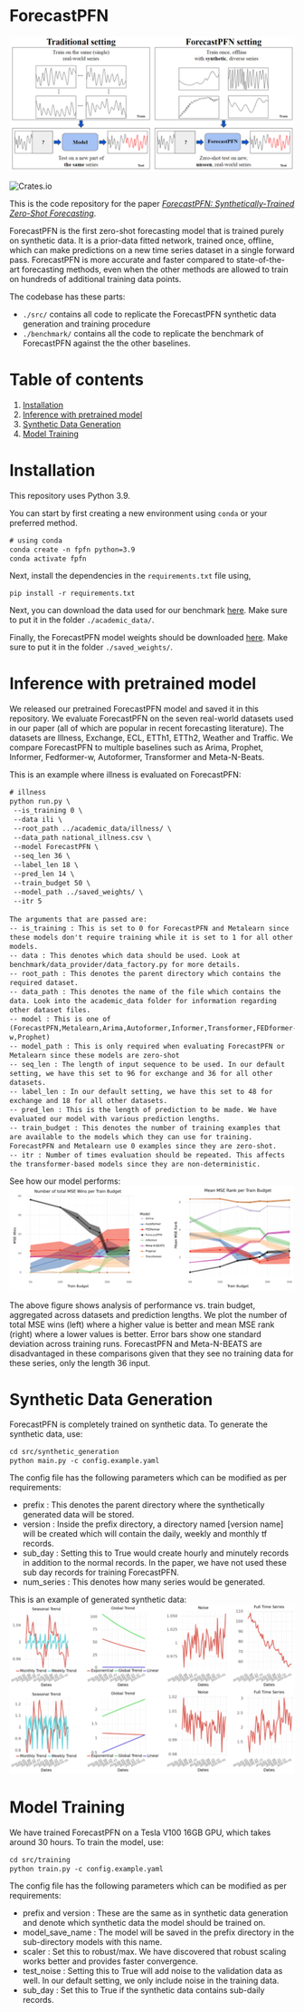 # ForecastPFN

![alt text](img/forecastpfn.png?raw=true)

![Crates.io](https://img.shields.io/crates/l/Ap?color=orange)

This is the code repository for the paper [_ForecastPFN: Synthetically-Trained Zero-Shot Forecasting_](https://arxiv.org/abs/2311.01933). 

ForecastPFN is the first zero-shot forecasting model that is trained purely on synthetic data.
It is a prior-data fitted network, trained once, offline, which can make predictions on a new time series dataset in a single forward pass.
ForecastPFN is more accurate and faster compared to state-of-the-art forecasting methods, even when the other methods are allowed to train on hundreds of additional training data points.

The codebase has these parts: 
- `./src/` contains all code to replicate the ForecastPFN synthetic data generation and training procedure
- `./benchmark/` contains all the code to replicate the benchmark of ForecastPFN against the the other baselines. 

# Table of contents
1. [Installation](#installation-)
2. [Inference with pretrained model](#inference-with-pretrained-model-)
3. [Synthetic Data Generation](#synthetic-data-generation-)
4. [Model Training](#model-training-)

# Installation <a name="Installation"></a>
This repository uses Python 3.9.

You can start by first creating a new environment using `conda` or your preferred method.

```
# using conda
conda create -n fpfn python=3.9
conda activate fpfn
```

Next, install the dependencies in the `requirements.txt` file using,
```
pip install -r requirements.txt

```

Next, you can download the data used for our benchmark [here](https://drive.google.com/file/d/1-QujU6oKJ6cyFdSQ8uRA8PMdOdVaZBVL/view?usp=sharing). Make sure to put it in the folder `./academic_data/`.

Finally, the ForecastPFN model weights should be downloaded [here](https://drive.google.com/file/d/1acp5thS7I4g_6Gw40wNFGnU1Sx14z0cU/view?usp=sharing). Make sure to put it in the folder `./saved_weights/`.


# Inference with pretrained model <a name="Evaluation"></a>
We released our pretrained ForecastPFN model and saved it in this repository.
We evaluate ForecastPFN on the seven real-world datasets used in our paper (all of which are popular in recent forecasting literature). The datasets are Illness, Exchange, ECL, ETTh1, ETTh2, Weather and Traffic.
We compare ForecastPFN to multiple baselines such as Arima, Prophet, Informer, Fedformer-w, Autoformer, Transformer and Meta-N-Beats.

This is an example where illness is evaluated on ForecastPFN:
```
# illness
python run.py \
 --is_training 0 \
 --data ili \
 --root_path ../academic_data/illness/ \
 --data_path national_illness.csv \
 --model ForecastPFN \
 --seq_len 36 \
 --label_len 18 \
 --pred_len 14 \
 --train_budget 50 \
 --model_path ../saved_weights/ \
 --itr 5

The arguments that are passed are:
-- is_training : This is set to 0 for ForecastPFN and Metalearn since these models don't require training while it is set to 1 for all other models.
-- data : This denotes which data should be used. Look at benchmark/data_provider/data_factory.py for more details.
-- root_path : This denotes the parent directory which contains the required dataset.
-- data_path : This denotes the name of the file which contains the data. Look into the academic_data folder for information regarding other dataset files.
-- model : This is one of (ForecastPFN,Metalearn,Arima,Autoformer,Informer,Transformer,FEDformer-w,Prophet)
-- model_path : This is only required when evaluating ForecastPFN or Metalearn since these models are zero-shot
-- seq_len : The length of input sequence to be used. In our default setting, we have this set to 96 for exchange and 36 for all other datasets.
-- label_len : In our default setting, we have this set to 48 for exchange and 18 for all other datasets.
-- pred_len : This is the length of prediction to be made. We have evaluated our model with various prediction lengths.
-- train_budget : This denotes the number of training examples that are available to the models which they can use for training. ForecastPFN and Metalearn use 0 examples since they are zero-shot.
-- itr : Number of times evaluation should be repeated. This affects the transformer-based models since they are non-deterministic.
```

See how our model performs:
![alt text](img/fpfn_performance.png?raw=true)

The above figure shows analysis of performance vs. train budget, aggregated across datasets and prediction lengths. We plot the number of total MSE wins (left) where a higher value is better and mean MSE rank (right) where a lower values is better. Error bars show one standard deviation across training runs. ForecastPFN and Meta-N-BEATS are disadvantaged in these comparisons given that they see no training data for these series, only the length 36 input.

# Synthetic Data Generation <a name="SyntheticDataGeneration"></a>
ForecastPFN is completely trained on synthetic data.
To generate the synthetic data, use:

```
cd src/synthetic_generation
python main.py -c config.example.yaml
```

The config file has the following parameters which can be modified as per requirements:
- prefix : This denotes the parent directory where the synthetically generated data will be stored.
- version : Inside the prefix directory, a directory named [version name] will be created which will contain the daily, weekly and monthly tf records.
- sub_day : Setting this to True would create hourly and minutely records in addition to the normal records. In the paper, we have not used these sub day records for training ForecastPFN.
- num_series : This denotes how many series would be generated.

This is an example of generated synthetic data:
![alt text](img/synthetic_data_vis.png?raw=true)

# Model Training <a name="ModelTraining"></a>
We have trained ForecastPFN on a Tesla V100 16GB GPU, which takes around 30 hours.
To train the model, use:

```
cd src/training
python train.py -c config.example.yaml
```

The config file has the following parameters which can be modified as per requirements:
- prefix and version : These are the same as in synthetic data generation and denote which synthetic data the model should be trained on.
- model_save_name : The model will be saved in the prefix directory in the sub-directory models with this name.
- scaler : Set this to robust/max. We have discovered that robust scaling works better and provides faster convergence.
- test_noise : Setting this to True will add noise to the validation data as well. In our default setting, we only include noise in the training data.
- sub_day : Set this to True if the synthetic data contains sub-daily records.
